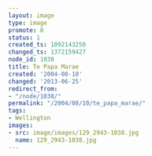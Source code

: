 ```yaml
---
layout: image
type: image
promote: 0
status: 1
created_ts: 1092143250
changed_ts: 1372159427
node_id: 1038
title: Te Papa Marae
created: '2004-08-10'
changed: '2013-06-25'
redirect_from:
- "/node/1038/"
permalink: "/2004/08/10/te_papa_marae/"
tags:
- Wellington
images:
- src: image/images/129_2943-1038.jpg
  name: 129_2943-1038.jpg
---
```


